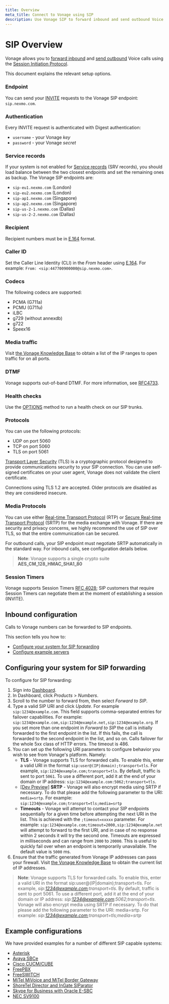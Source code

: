 ```yaml
---
title: Overview
meta_title: Connect to Vonage using SIP
description: Use Vonage SIP to forward inbound and send outbound Voice calls that use the Session Initiation Protocol.
---
```


# SIP Overview

Vonage allows you to [forward inbound](#inbound-configuration) and [send outbound](#configuring-your-system-for-sip-forwarding) Voice calls using the [Session Initiation Protocol](https://en.wikipedia.org/wiki/Session_Initiation_Protocol).

This document explains the relevant setup options.

### Endpoint

You can send your [INVITE](https://en.wikipedia.org/wiki/List_of_SIP_request_methods) requests to the Vonage SIP endpoint: `sip.nexmo.com`.

### Authentication

Every INVITE request is authenticated with Digest authentication:

- `username` - your Vonage *key*
- `password` - your Vonage *secret*

### Service records

If your system is not enabled for [Service records](https://en.wikipedia.org/wiki/SRV_record) (SRV records), you should load balance between the two closest endpoints and set the remaining ones as backup. The Vonage SIP endpoints are:

- `sip-eu1.nexmo.com` (London)
- `sip-eu2.nexmo.com` (London)
- `sip-ap1.nexmo.com` (Singapore)
- `sip-ap2.nexmo.com` (Singapore)
- `sip-us-2-1.nexmo.com` (Dallas)
- `sip-us-2-2.nexmo.com` (Dallas)

### Recipient

Recipient numbers must be in [E.164](https://en.wikipedia.org/wiki/E.164) format.

### Caller ID

Set the Caller Line Identity (CLI) in the *From* header using [E.164](https://en.wikipedia.org/wiki/E.164). For example: `From: <sip:447700900000@sip.nexmo.com>`.

### Codecs

The following codecs are supported:

- PCMA (G711a)
- PCMU (G711u)
- iLBC
- g729 (without annexdb)
- g722
- Speex16

### Media traffic

Visit [the Vonage Knowledge Base](https://help.nexmo.com/hc/en-us/articles/115004859247-Which-IP-addresses-should-I-whitelist-in-order-to-receive-voice-traffic-from-Nexmo-) to obtain a list of the IP ranges to open traffic for on all ports.

### DTMF

Vonage supports out-of-band DTMF. For more information, see [RFC4733](https://www.ietf.org/rfc/rfc4733.txt).

### Health checks

Use the [OPTIONS](https://en.wikipedia.org/wiki/List_of_SIP_request_methods) method to run a health check on our SIP trunks.

### Protocols

You can use the following protocols:

- UDP on port 5060
- TCP on port 5060
- TLS on port 5061

[Transport Layer Security](https://en.wikipedia.org/wiki/Transport_Layer_Security) (TLS) is a cryptographic protocol designed to provide communications security to your SIP connection. You can use self-signed certificates on your user agent, Vonage does not validate the client certificate.

Connections using TLS 1.2 are accepted. Older protocols are disabled as they are considered insecure.

### Media Protocols

You can use either [Real-time Transport Protocol](https://en.wikipedia.org/wiki/Real-time_Transport_Protocol) (RTP) or [Secure Real-time Transport Protocol](https://en.wikipedia.org/wiki/Secure_Real-time_Transport_Protocol) (SRTP) for the media exchange with Vonage.
If there are security and privacy concerns, we highly recommend the use of SIP over TLS, so that the entire communication can be secured.

For outbound calls, your SIP endpoint must negotiate SRTP automatically in the standard way. For inbound calls, see configuration details below.

> **Note**: Vonage supports a single crypto suite **AES_CM_128_HMAC_SHA1_80**


### Session Timers

Vonage supports Session Timers [RFC 4028](https://tools.ietf.org/html/rfc4028); SIP customers that require Session Timers can negotiate them at the moment of establishing a session (INVITE).

## Inbound configuration

Calls to Vonage numbers can be forwarded to SIP endpoints.

This section tells you how to:

- [Configure your system for SIP forwarding](#configuring-your-system-for-sip-forwarding)
- [Configure example servers](#example-configurations)

## Configuring your system for SIP forwarding

To configure for SIP forwarding:

1. Sign into [Dashboard](https://dashboard.nexmo.com/sign-in).
2. In Dashboard, click *Products* > *Numbers*.
3. Scroll to the number to forward from, then select *Forward to SIP*.
4. Type a valid SIP URI and click *Update*. For example `sip:1234@example.com`.
  This field supports comma-separated entries for failover capabilities. For example: `sip:1234@example.com,sip:1234@example.net,sip:1234@example.org`. If you set more than one endpoint in *Forward to SIP* the call is initially forwarded to the first endpoint in the list. If this fails, the call is forwarded to the second endpoint in the list, and so on.
  Calls failover for the whole 5xx class of HTTP errors. The timeout is 486.
5. You can set up the following URI parameters to configure behavior you wish to see from Vonage's platform. Namely:
    - **TLS** - Vonage supports TLS for forwarded calls. To enable this, enter a valid URI in the format `sip:user@(IP|domain);transport=tls`. For example, `sip:1234@example.com;transport=tls`. By default, traffic is sent to port `5061`. To use a different port, add it at the end of your domain or IP address: `sip:1234@example.com:5062;transport=tls`.
    - [\[Dev Preview\]](https://developer.vonage.com/product-lifecycle/dev-preview) **SRTP** - Vonage will also encrypt media using SRTP if necessary. To do that please add the following parameter to the URI: `media=srtp`. For example: `sip:1234@example.com;transport=tls;media=srtp`
    - **Timeouts** - Vonage will attempt to contact your SIP endpoints sequentially for a given time before attempting the next URI in the list. This is achieved with the `;timeout=xxxxx` parameter. For example: `sip:1234@example.com;timeout=2000,sip:1234@example.net` will attempt to forward to the first URI, and in case of no response within 2 seconds it will try the second one. Timeouts are expressed in milliseconds and can range from `2000` to `20000`. This is useful to quickly fail over when an endpoint is temporarily unavailable. The default value is `5000` ms.
6. Ensure that the traffic generated from Vonage IP addresses can pass your firewall. Visit [the Vonage Knowledge Base](https://help.nexmo.com/hc/en-us/articles/115004859247-Which-IP-addresses-should-I-whitelist-in-order-to-receive-voice-traffic-from-Nexmo-) to obtain the current list of IP addresses.

> **Note**: Vonage supports TLS for forwarded calls. To enable this, enter a valid URI in the format sip:user@(IP|domain);transport=tls. For example, *sip:1234@example.com;transport=tls*. By default, traffic is sent to port 5061. To use a different port, add it at the end of your domain or IP address: *sip:1234@example.com:5062;transport=tls*.
Vonage will also encrypt media using SRTP if necessary. To do that please add the following parameter to the URI: media=srtp. For example: *sip:1234@example.com;transport=tls;media=srtp*

## Example configurations

We have provided examples for a number of different SIP capable systems:

* [Asterisk](/voice/sip/configure/asterisk)
* [Avaya SBCe](/voice/sip/configure/avaya-sbce)
* [Cisco CUCM/CUBE](/voice/sip/configure/cucm-cube)
* [FreePBX](/voice/sip/configure/freepbx)
* [FreeSWITCH](/voice/sip/configure/freeswitch)
* [MiTel MiVoice and MiTel Border Gateway](/voice/sip/configure/mitel-mivoice)
* [ShoreTel Director and InGate SIParator](/voice/sip/configure/shoretel)
* [Skype for Business with Oracle E-SBC](/voice/sip/configure/skypeforbusiness)
* [NEC SV9100](/voice/sip/configure/nec-sv9100)
